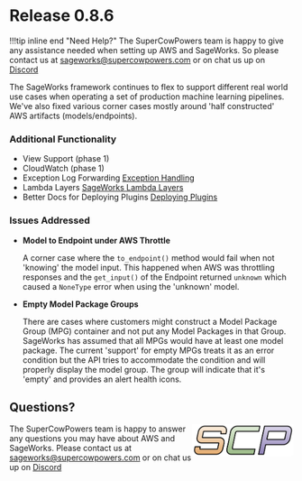 # Release 0.8.6

!!!tip inline end "Need Help?"
    The SuperCowPowers team is happy to give any assistance needed when setting up AWS and SageWorks. So please contact us at [sageworks@supercowpowers.com](mailto:sageworks@supercowpowers.com) or on chat us up on [Discord](https://discord.gg/WHAJuz8sw8) 

The SageWorks framework continues to flex to support different real world use cases when operating a set of production machine learning pipelines. We've also fixed various corner cases mostly around 'half constructed' AWS artifacts (models/endpoints).



### Additional Functionality
- View Support (phase 1)
- CloudWatch (phase 1)
- Exception Log Forwarding [Exception Handling](../glue/index.md#exception-log-forwarding)
- Lambda Layers [SageWorks Lambda Layers](../lambda_layer/index.md)
- Better Docs for Deploying Plugins [Deploying Plugins](../admin/dashboard_with_plugins.md)

### Issues Addressed
- **Model to Endpoint under AWS Throttle**

    A corner case where the `to_endpoint()` method would fail when not 'knowing' the model input. This happened when AWS was throttling responses and the `get_input()` of the Endpoint returned `unknown` which caused a `NoneType` error when using the 'unknown' model.
  
- **Empty Model Package Groups**

    There are cases where customers might construct a Model Package Group (MPG) container and not put any Model Packages in that Group. SageWorks has assumed that all MPGs would have at least one model package. The current 'support' for empty MPGs treats it as an error condition but the API tries to accommodate the condition and will properly display the model group. The group will indicate that it's 'empty' and provides an alert health icons.
    
## Questions?
<img align="right" src="../../images/scp.png" width="180">

The SuperCowPowers team is happy to answer any questions you may have about AWS and SageWorks. Please contact us at [sageworks@supercowpowers.com](mailto:sageworks@supercowpowers.com) or on chat us up on [Discord](https://discord.gg/WHAJuz8sw8) 


